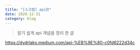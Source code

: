 ```yaml
---
title: "[스크랩] api란"
date: 2020-12-31
category: blog
---
```



> 알기 쉽게 api 개념을 정리 한 글

https://dydrlaks.medium.com/api-%EB%9E%80-c0fd6222d34c
